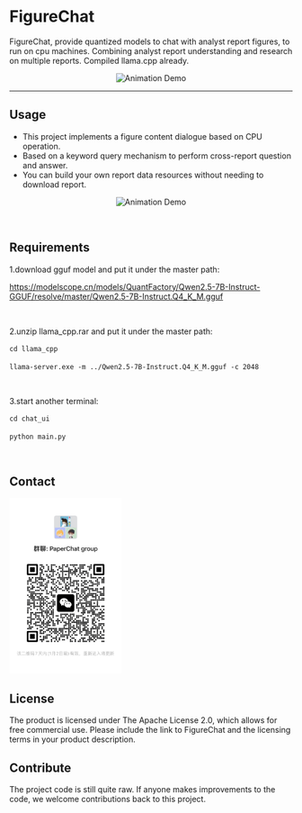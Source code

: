 
# FigureChat
FigureChat, provide quantized models to chat with analyst report figures, to run on cpu machines. Combining analyst report understanding and research on multiple reports. Compiled llama.cpp already. 
<br>

<div>
	<p align="center">
  <img alt="Animation Demo" src="https://github.com/elenalulu/FigureChat/blob/main/docs/logo.png" width="660" />
  </p>
</div>

-----------------

## Usage

- This project implements a figure content dialogue based on CPU operation.
- Based on a keyword query mechanism to perform cross-report question and answer.
- You can build your own report data resources without needing to download report.


<div>
	<p align="center">
  <img alt="Animation Demo" src="https://github.com/elenalulu/FigureChat/blob/main/docs/ui.png" width="660" />
  </p>
</div>

<br>

## Requirements

1.download gguf model and put it under the master path: 

https://modelscope.cn/models/QuantFactory/Qwen2.5-7B-Instruct-GGUF/resolve/master/Qwen2.5-7B-Instruct.Q4_K_M.gguf

<br>

2.unzip llama_cpp.rar and put it under the master path:

```shell
cd llama_cpp

llama-server.exe -m ../Qwen2.5-7B-Instruct.Q4_K_M.gguf -c 2048
```
<br>

3.start another terminal:

```shell
cd chat_ui

python main.py
```

<br>

## Contact

<img src="docs/wechat.jpg" width="200" />


## License

The product is licensed under The Apache License 2.0, which allows for free commercial use. Please include the link to FigureChat and the licensing terms in your product description.


## Contribute

The project code is still quite raw. If anyone makes improvements to the code, we welcome contributions back to this project.